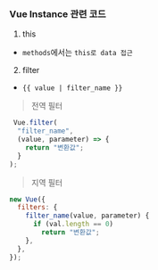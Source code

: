 ### Vue Instance 관련 코드

1. this
- `methods`에서는 `this로 data 접근`

2. filter
- `{{ value | filter_name }}`
> 전역 필터
```javascript
 Vue.filter(
  "filter_name",
  (value, parameter) => {
    return "변환값";
  }
);
```
> 지역 필터
```javascript
new Vue({
  filters: {
    filter_name(value, parameter) {
      if (val.length == 0) 
        return "변환값";
    },
  },
});
```
